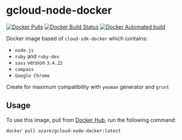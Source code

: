 # gcloud-node-docker
[![Docker Pulls](https://img.shields.io/docker/pulls/ozare/gcloud-node-docker.svg)](https://hub.docker.com/r/ozare/gcloud-node-docker/)
[![Docker Build Status](https://img.shields.io/docker/build/ozare/gcloud-node-docker.svg)](https://hub.docker.com/r/ozare/gcloud-node-docker/)
[![Docker Automated build](https://img.shields.io/docker/automated/ozare/gcloud-node-docker.svg)](https://hub.docker.com/r/ozare/gcloud-node-docker/)

Docker image based of `cloud-sdk-docker` which contains:
* `node.js`
* `ruby` and `ruby-dev`
* `sass` version `3.4.22`
* `compass`
* `Google Chrome`

Create for maximum compatibility with `yeoman` generator and `grunt`

## Usage

To use this image, pull from [Docker Hub](https://hub.docker.com/r/ozare/gcloud-node-docker/), run the following command:

```
docker pull ozare/gcloud-node-docker:latest
```
